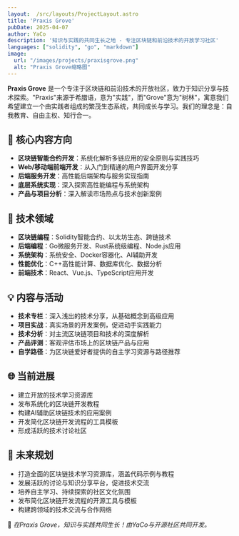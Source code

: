 ```yaml
---
layout:  /src/layouts/ProjectLayout.astro
title: 'Praxis Grove'
pubDate: 2025-04-07
author: YaCo
description: '知识与实践的共同生长之地 - 专注区块链和前沿技术的开放学习社区'
languages: ["solidity", "go", "markdown"]
image:
  url: "/images/projects/praxisgrove.png"
  alt: "Praxis Grove缩略图"
--- 
```


**Praxis Grove** 是一个专注于区块链和前沿技术的开放社区，致力于知识分享与技术探索。"Praxis"来源于希腊语，意为"实践"，而"Grove"意为"树林"，寓意我们希望建立一个由实践者组成的繁茂生态系统，共同成长与学习。我们的理念是：自我教育、自由主权、知行合一。

## 🌳 核心内容方向

- **区块链智能合约开发**：系统化解析多链应用的安全原则与实践技巧
- **Web/移动端前端开发**：从入门到精通的用户界面开发分享
- **后端服务开发**：高性能后端架构与服务实现指南
- **底层系统实现**：深入探索高性能编程与系统架构
- **产品与项目分析**：深入解读市场热点与技术创新案例

## 🔧 技术领域

- **区块链编程**：Solidity智能合约、以太坊生态、跨链技术
- **后端编程**：Go微服务开发、Rust系统级编程、Node.js应用
- **系统架构**：系统安全、Docker容器化、AI辅助开发
- **性能优化**：C++高性能计算、数据库优化、数据分析
- **前端技术**：React、Vue.js、TypeScript应用开发

## 💡 内容与活动

- **技术专栏**：深入浅出的技术分享，从基础概念到高级应用
- **项目实战**：真实场景的开发案例，促进动手实践能力
- **技术分析**：对主流区块链项目和技术的深度解析
- **产品评测**：客观评估市场上的区块链产品与应用
- **自学路径**：为区块链爱好者提供的自主学习资源与路径推荐

## 🌐 当前进展

- 建立开放的技术学习资源库
- 发布系统化的区块链开发教程
- 构建AI辅助区块链技术的应用案例
- 开发简化区块链开发流程的工具模板
- 形成活跃的技术讨论社区

## 🚀 未来规划

- 打造全面的区块链技术学习资源库，涵盖代码示例与教程
- 发展活跃的讨论与知识分享平台，促进技术交流
- 培养自主学习、持续探索的社区文化氛围
- 发布简化区块链开发流程的开源工具与模板
- 构建跨领域的技术交流与合作网络

🚀 *在Praxis Grove，知识与实践共同生长！由YaCo与开源社区共同开发。* 